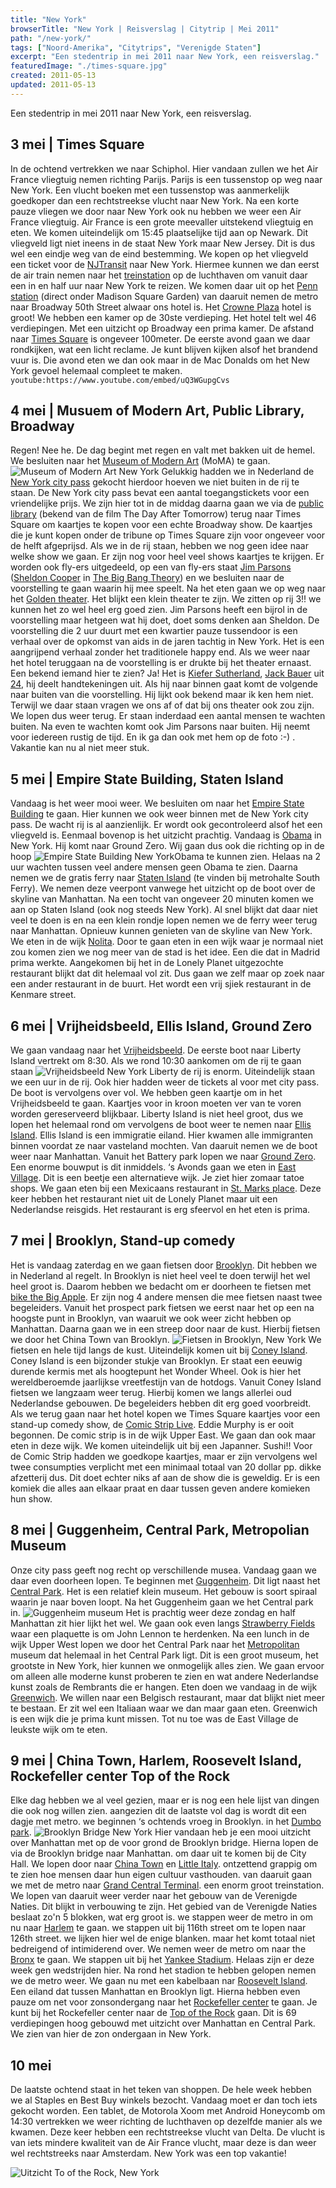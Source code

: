 ```yaml
---
title: "New York"
browserTitle: "New York | Reisverslag | Citytrip | Mei 2011"
path: "/new-york/"
tags: ["Noord-Amerika", "Citytrips", "Verenigde Staten"]
excerpt: "Een stedentrip in mei 2011 naar New York, een reisverslag."
featuredImage: "./times-square.jpg"
created: 2011-05-13
updated: 2011-05-13
---
```


Een stedentrip in mei 2011 naar New York, een reisverslag.

## 3 mei | Times Square

In de ochtend vertrekken we naar Schiphol. Hier vandaan zullen we het Air France vliegtuig nemen richting Parijs. Parijs is een tussenstop op weg naar New York. Een vlucht boeken met een tussenstop was aanmerkelijk goedkoper dan een rechtstreekse vlucht naar New York. Na een korte pauze vliegen we door naar New York ook nu hebben we weer een Air France vliegtuig. Air France is een grote meevaller uitstekend vliegtuig en eten. We komen uiteindelijk om 15:45 plaatselijke tijd aan op Newark. Dit vliegveld ligt niet ineens in de staat New York maar New Jersey. Dit is dus wel een eindje weg van de eind bestemming. We kopen op het vliegveld een ticket voor de [NJTransit](https://en.wikipedia.org/wiki/New_Jersey_Transit "NJTransit") naar New York. Hiermee kunnen we dan eerst de air train nemen naar het [treinstation](https://en.wikipedia.org/wiki/Newark_Liberty_International_Airport_(NJT_station)) op de luchthaven om vanuit daar een in en half uur naar New York te reizen. We komen daar uit op het [Penn station](https://en.wikipedia.org/wiki/Pennsylvania_Station_(New_York_City)) (direct onder Madison Square Garden) van daaruit nemen de metro naar Broadway 50th Street alwaar ons hotel is. Het [Crowne Plaza](https://en.wikipedia.org/wiki/Crowne_Plaza_Hotel,_Times_Square) hotel is groot! We hebben een kamer op de 30ste verdieping. Het hotel telt wel 46 verdiepingen. Met een uitzicht op Broadway een prima kamer. De afstand naar [Times Square](https://en.wikipedia.org/wiki/Times_Square) is ongeveer 100meter. De eerste avond gaan we daar rondkijken, wat een licht reclame. Je kunt blijven kijken alsof het brandend vuur is. Die avond eten we dan ook maar in de Mac Donalds om het New York gevoel helemaal compleet te maken. `youtube:https://www.youtube.com/embed/uQ3WGupgCvs`

## 4 mei | Musuem of Modern Art, Public Library, Broadway

Regen! Nee he. De dag begint met regen en valt met bakken uit de hemel. We besluiten naar het [Museum of Modern Art](https://en.wikipedia.org/wiki/MoMA) (MoMA) te gaan. ![Museum of Modern Art New York](./moma-marilyn-monroe.jpg) Gelukkig hadden we in Nederland de [New York city pass](http://www.citypass.com/new-york) gekocht hierdoor hoeven we niet buiten in de rij te staan. De New York city pass bevat een aantal toegangstickets voor een vriendelijke prijs. We zijn hier tot in de middag daarna gaan we via de [public library](https://en.wikipedia.org/wiki/New_York_Public_Library) (bekend van de film The Day After Tomorrow) terug naar Times Square om kaartjes te kopen voor een echte Broadway show. De kaartjes die je kunt kopen onder de tribune op Times Square zijn voor ongeveer voor de helft afgeprijsd. Als we in de rij staan, hebben we nog geen idee naar welke show we gaan. Er zijn nog voor heel veel shows kaartjes te krijgen. Er worden ook fly-ers uitgedeeld, op een van fly-ers staat [Jim Parsons](https://en.wikipedia.org/wiki/Jim_Parsons) ([Sheldon Cooper](https://en.wikipedia.org/wiki/Sheldon_Cooper) in [The Big Bang Theory](https://en.wikipedia.org/wiki/The_Big_Bang_Theory)) en we besluiten naar de voorstelling te gaan waarin hij mee speelt. Na het eten gaan we op weg naar het [Golden theater](https://en.wikipedia.org/wiki/John_Golden_Theatre). Het blijkt een klein theater te zijn. We zitten op rij 3!! we kunnen het zo wel heel erg goed zien. Jim Parsons heeft een bijrol in de voorstelling maar hetgeen wat hij doet, doet soms denken aan Sheldon. De voorstelling die 2 uur duurt met een kwartier pauze tussendoor is een verhaal over de opkomst van aids in de jaren tachtig in New York. Het is een aangrijpend verhaal zonder het traditionele happy end. Als we weer naar het hotel teruggaan na de voorstelling is er drukte bij het theater ernaast. Een bekend iemand hier te zien? Ja! Het is [Kiefer Sutherland](https://en.wikipedia.org/wiki/Kiefer_Sutherland), [Jack Bauer](https://en.wikipedia.org/wiki/Jack_bauer) uit [24](https://en.wikipedia.org/wiki/24_(TV_series)), hij deelt handtekeningen uit. Als hij naar binnen gaat komt de volgende naar buiten van die voorstelling. Hij lijkt ook bekend maar ik ken hem niet. Terwijl we daar staan vragen we ons af of dat bij ons theater ook zou zijn. We lopen dus weer terug. Er staan inderdaad een aantal mensen te wachten buiten. Na even te wachten komt ook Jim Parsons naar buiten. Hij neemt voor iedereen rustig de tijd. En ik ga dan ook met hem op de foto :-) . Vakantie kan nu al niet meer stuk.

## 5 mei | Empire State Building, Staten Island

Vandaag is het weer mooi weer. We besluiten om naar het [Empire State Building](https://en.wikipedia.org/wiki/Empire_State_Building) te gaan. Hier kunnen we ook weer binnen met de New York city pass. De wacht rij is al aanzienlijk. Er wordt ook gecontroleerd alsof het een vliegveld is. Eenmaal bovenop is het uitzicht prachtig. Vandaag is [Obama](https://en.wikipedia.org/wiki/Obama) in New York. Hij komt naar Ground Zero. Wij gaan dus ook die richting op in de hoop ![Empire State Building New York](./empire-state-building.jpg)Obama te kunnen zien. Helaas na 2 uur wachten tussen veel andere mensen geen Obama te zien. Daarna nemen we de gratis ferry naar [Staten Island](https://en.wikipedia.org/wiki/Staten_island) (te vinden bij metrohalte South Ferry). We nemen deze veerpont vanwege het uitzicht op de boot over de skyline van Manhattan. Na een tocht van ongeveer 20 minuten komen we aan op Staten Island (ook nog steeds New York). Al snel blijkt dat daar niet veel te doen is en na een klein rondje lopen nemen we de ferry weer terug naar Manhattan. Opnieuw kunnen genieten van de skyline van New York. We eten in de wijk [Nolita](https://en.wikipedia.org/wiki/Nolita). Door te gaan eten in een wijk waar je normaal niet zou komen zien we nog meer van de stad is het idee. Een die dat in Madrid prima werkte. Aangekomen bij het in de Lonely Planet uitgezochte restaurant blijkt dat dit helemaal vol zit. Dus gaan we zelf maar op zoek naar een ander restaurant in de buurt. Het wordt een vrij sjiek restaurant in de Kenmare street.

## 6 mei | Vrijheidsbeeld, Ellis Island, Ground Zero

We gaan vandaag naar het [Vrijheidsbeeld](https://en.wikipedia.org/wiki/Statue_of_Liberty). De eerste boot naar Liberty Island vertrekt om 8:30. Als we rond 10:30 aankomen om de rij te gaan staan ![Vrijheidsbeeld New York](./vrijheidsbeeld.jpg) Liberty de rij is enorm. Uiteindelijk staan we een uur in de rij. Ook hier hadden weer de tickets al voor met city pass. De boot is vervolgens over vol. We hebben geen kaartje om in het Vrijheidsbeeld te gaan. Kaartjes voor in kroon moeten ver van te voren worden gereserveerd blijkbaar. Liberty Island is niet heel groot, dus we lopen het helemaal rond om vervolgens de boot weer te nemen naar [Ellis Island](https://en.wikipedia.org/wiki/Ellis_Island). Ellis Island is een immigratie eiland. Hier kwamen alle immigranten binnen voordat ze naar vasteland mochten. Van daaruit nemen we de boot weer naar Manhattan. Vanuit het Battery park lopen we naar [Ground Zero](https://en.wikipedia.org/wiki/World_Trade_Center_site). Een enorme bouwput is dit inmiddels. ‘s Avonds gaan we eten in [East Village](https://en.wikipedia.org/wiki/East_Village,_Manhattan). Dit is een beetje een alternatieve wijk. Je ziet hier zomaar tatoe shops. We gaan eten bij een Mexicaans restaurant in [St. Marks place](https://en.wikipedia.org/wiki/St._Marks_Place_(Manhattan)). Deze keer hebben het restaurant niet uit de Lonely Planet maar uit een Nederlandse reisgids. Het restaurant is erg sfeervol en het eten is prima.

## 7 mei | Brooklyn, Stand-up comedy

Het is vandaag zaterdag en we gaan fietsen door [Brooklyn](https://en.wikipedia.org/wiki/Brooklyn). Dit hebben we in Nederland al regelt. In Brooklyn is niet heel veel te doen terwijl het wel heel groot is. Daarom hebben we bedacht om er doorheen te fietsen met [bike the Big Apple](http://bikethebigapple.com/). Er zijn nog 4 andere mensen die mee fietsen naast twee begeleiders. Vanuit het prospect park fietsen we eerst naar het op een na hoogste punt in Brooklyn, van waaruit we ook weer zicht hebben op Manhattan. Daarna gaan we in een streep door naar de kust. Hierbij fietsen we door het China Town van Brooklyn. ![Fietsen in Brooklyn, New York](./fietsen-in-brooklyn.jpg) We fietsen en hele tijd langs de kust. Uiteindelijk komen uit bij [Coney Island](https://en.wikipedia.org/wiki/Coney_island). Coney Island is een bijzonder stukje van Brooklyn. Er staat een eeuwig durende kermis met als hoogtepunt het Wonder Wheel. Ook is hier het wereldberoemde jaarlijkse vreetfestijn van de hotdogs. Vanuit Coney Island fietsen we langzaam weer terug. Hierbij komen we langs allerlei oud Nederlandse gebouwen. De begeleiders hebben dit erg goed voorbreidt. Als we terug gaan naar het hotel kopen we Times Square kaartjes voor een stand-up comedy show, de [Comic Strip Live](https://en.wikipedia.org/wiki/Comic_Strip_Live). Eddie Murphy is er ooit begonnen. De comic strip is in de wijk Upper East. We gaan dan ook maar eten in deze wijk. We komen uiteindelijk uit bij een Japanner. Sushi!! Voor de Comic Strip hadden we goedkope kaartjes, maar er zijn vervolgens wel twee consumpties verplicht met een minimaal totaal van 20 dollar pp. dikke afzetterij dus. Dit doet echter niks af aan de show die is geweldig. Er is een komiek die alles aan elkaar praat en daar tussen geven andere komieken hun show.

## 8 mei | Guggenheim, Central Park, Metropolian Museum

Onze city pass geeft nog recht op verschillende musea. Vandaag gaan we daar even doorheen lopen. Te beginnen met [Guggenheim](https://en.wikipedia.org/wiki/Solomon_R._Guggenheim_Museum). Dit ligt naast het [Central Park](https://en.wikipedia.org/wiki/Central_park). Het is een relatief klein museum. Het gebouw is soort spiraal waarin je naar boven loopt. Na het Guggenheim gaan we het Central park in. ![Guggenheim museum](./guggenheim.jpg) Het is prachtig weer deze zondag en half Manhattan zit hier lijkt het wel. We gaan ook even langs [Strawberry Fields](https://en.wikipedia.org/wiki/Strawberry_Fields_(memorial)) waar een plaquette is om John Lennon te herdenken. Na een lunch in de wijk Upper West lopen we door het Central Park naar het [Metropolitan](https://en.wikipedia.org/wiki/Metropolitan_Museum_of_Art) museum dat helemaal in het Central Park ligt. Dit is een groot museum, het grootste in New York, hier kunnen we onmogelijk alles zien. We gaan ervoor om alleen alle moderne kunst proberen te zien en wat andere Nederlandse kunst zoals de Rembrants die er hangen. Eten doen we vandaag in de wijk [Greenwich](https://en.wikipedia.org/wiki/Greenwich_Village). We willen naar een Belgisch restaurant, maar dat blijkt niet meer te bestaan. Er zit wel een Italiaan waar we dan maar gaan eten. Greenwich is een wijk die je prima kunt missen. Tot nu toe was de East Village de leukste wijk om te eten.

## 9 mei | China Town, Harlem, Roosevelt Island, Rockefeller center Top of the Rock

Elke dag hebben we al veel gezien, maar er is nog een hele lijst van dingen die ook nog willen zien. aangezien dit de laatste vol dag is wordt dit een dagje met metro. we beginnen ‘s ochtends vroeg in Brooklyn. in het [Dumbo park](https://en.wikipedia.org/wiki/Dumbo,_Brooklyn). ![Brooklyn Bridge New York](./brooklyn-bridge.jpg) Hier vandaan heb je een mooi uitzicht over Manhattan met op de voor grond de Brooklyn bridge. Hierna lopen de via de Brooklyn bridge naar Manhattan. om daar uit te komen bij de City Hall. We lopen door naar [China Town](https://en.wikipedia.org/wiki/China_Town,_New_York_City) en [Little Italy](https://en.wikipedia.org/wiki/Little_Italy,_Manhattan). ontzettend grappig om te zien hoe mensen daar hun eigen cultuur vasthouden. van daaruit gaan we met de metro naar [Grand Central Terminal](https://en.wikipedia.org/wiki/Grand_Central_Terminal). een enorm groot treinstation. We lopen van daaruit weer verder naar het gebouw van de Verenigde Naties. Dit blijkt in verbouwing te zijn. Het gebied van de Verenigde Naties beslaat zo'n 5 blokken, wat erg groot is. we stappen weer de metro in om nu naar [Harlem](https://en.wikipedia.org/wiki/Harlem) te gaan. we stappen uit bij 116th street om te lopen naar 126th street. we lijken hier wel de enige blanken. maar het komt totaal niet bedreigend of intimiderend over. We nemen weer de metro om naar the [Bronx](https://en.wikipedia.org/wiki/Bronx) te gaan. We stappen uit bij het [Yankee Stadium](https://en.wikipedia.org/wiki/Yankee_Stadium). Helaas zijn er deze week gen wedstrijden hier. Na rond het stadion te hebben gelopen nemen we de metro weer. We gaan nu met een kabelbaan nar [Roosevelt Island](https://en.wikipedia.org/wiki/Roosevelt_island). Een eiland dat tussen Manhattan en Brooklyn ligt. Hierna hebben even pauze om net voor zonsondergang naar het [Rockefeller center](https://en.wikipedia.org/wiki/Rockefeller_center) te gaan. Je kunt bij het Rockefeller center naar de [Top of the Rock](http://www.topoftherocknyc.com/) gaan. Dit is 69 verdiepingen hoog gebouwd met uitzicht over Manhattan en Central Park. We zien van hier de zon ondergaan in New York.

## 10 mei

De laatste ochtend staat in het teken van shoppen. De hele week hebben we al Staples en Best Buy winkels bezocht. Vandaag moet er dan toch iets gekocht worden. Een tablet, de Motorola Xoom met Android Honeycomb om 14:30 vertrekken we weer richting de luchthaven op dezelfde manier als we kwamen. Deze keer hebben een rechtstreekse vlucht van Delta. De vlucht is van iets mindere kwaliteit van de Air France vlucht, maar deze is dan weer wel rechtstreeks naar Amsterdam. New York was een top vakantie!

![Uitzicht To of the Rock, New York](./top-of-the-rock.jpg)